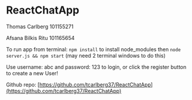 # ReactChatApp

Thomas Carlberg 101155271

Afsana Bilkis Ritu 101165654

To run app from terminal: `npm install` to install node_modules then `node server.js && npm start` (may need 2 terminal windows to do this)

Use username: abc and password: 123 to login, or click the register button to create a new User!

Github repo: [https://github.com/tcarlberg37/ReactChatApp](https://github.com/tcarlberg37/ReactChatApp)
